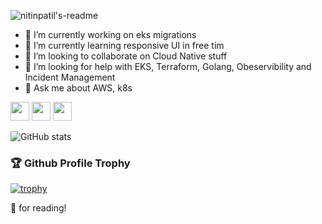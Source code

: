 ![nitinpatil's-readme](https://)

- 🔭 I’m currently working on eks migrations
- 🌱 I’m currently learning responsive UI in free tim
- 👯 I’m looking to collaborate on Cloud Native stuff
- 🤔 I’m looking for help with EKS, Terraform, Golang, Obeservibility and Incident Management
- 💬 Ask me about AWS, k8s

<a href="mailto:patil16nit@gmail.com"><img src="https://img.shields.io/badge/Gmail-D14836?style=for-the-badge&logo=gmail&logoColor=white" height=30></a>
<a href="https://www.twitter.com/np_hard_"><img src="https://img.shields.io/badge/Twitter-1DA1F2?style=for-the-badge&logo=twitter&logoColor=white" height=30></a>
 <a href="https://www.linkedin.com/in/nitin-patil1992/"><img src="https://img.shields.io/badge/LinkedIn-0077B5?style=for-the-badge&logo=linkedin&logoColor=white" height=30></a>

![GitHub stats](https://github-readme-stats.vercel.app/api?username=nitinpatil1992&show_icons=true&theme=tokyonight)

### 🏆 Github Profile Trophy

[![trophy](https://github-profile-trophy.vercel.app/?username=nitinpatil1992&theme=monokai&margin-w=15&margin-h=15&&no-frame=true&row=1)](https://github.com/ryo-ma/github-profile-trophy)

🙏 for reading!
